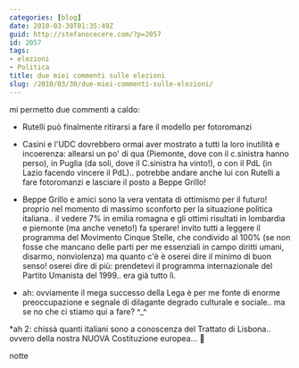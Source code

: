 ```yaml
---
categories: [blog]
date: 2010-03-30T01:35:49Z
guid: http://stefanocecere.com/?p=2057
id: 2057
tags:
- elezioni
- Politica
title: due miei commenti sulle elezioni
slug: /2010/03/30/due-miei-commenti-sulle-elezioni/
---
```


mi permetto due commenti a caldo:

* Rutelli può finalmente ritirarsi a fare il modello per fotoromanzi

* Casini e l'UDC dovrebbero ormai aver mostrato a tutti la loro inutilità e incoerenza: allearsi un po' di qua (Piemonte, dove con il c.sinistra hanno perso), in Puglia (da soli, dove il C.sinistra ha vinto!), o con il PdL (in Lazio facendo vincere il PdL).. potrebbe andare anche lui con Rutelli a fare fotoromanzi e lasciare il posto a Beppe Grillo!

* Beppe Grillo e amici sono la vera ventata di ottimismo per il futuro! proprio nel momento di massimo sconforto per la situazione politica italiana.. il vedere 7% in emilia romagna e gli ottimi risultati in lombardia e piemonte (ma anche veneto!) fa sperare! invito tutti a leggere il programma del Movimento Cinque Stelle, che condivido al 100% (se non fosse che mancano delle parti per me essenziali in campo diritti umani, disarmo, nonviolenza) ma quanto c'è è oserei dire il minimo di buon senso! oserei dire di più: prendetevi il programma internazionale del Partito Umanista del 1999.. era già tutto lì.

* ah: ovviamente il mega successo della Lega è per me fonte di enorme preoccupazione e segnale di dilagante degrado culturale e sociale.. ma se no che ci stiamo qui a fare? ^_^

*ah 2: chissà quanti italiani sono a conoscenza del Trattato di Lisbona.. ovvero della nostra NUOVA Costituzione europea… 🙂

notte